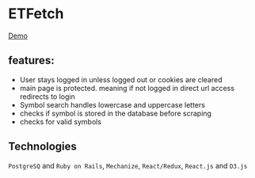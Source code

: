 # ETFetch


[Demo](https://etfetch.herokuapp.com/)

## features:
-	User stays logged in unless logged out or cookies are cleared 
-	main page is protected. meaning if not logged in direct url access redirects to login  
-	Symbol search handles lowercase and uppercase letters 
-	checks if symbol is stored in the database before scraping
-	checks for valid symbols

## Technologies
```PostgreSQ``` and ```Ruby on Rails```, ```Mechanize```, ```React/Redux```,  ```React.js``` and ```D3.js```


